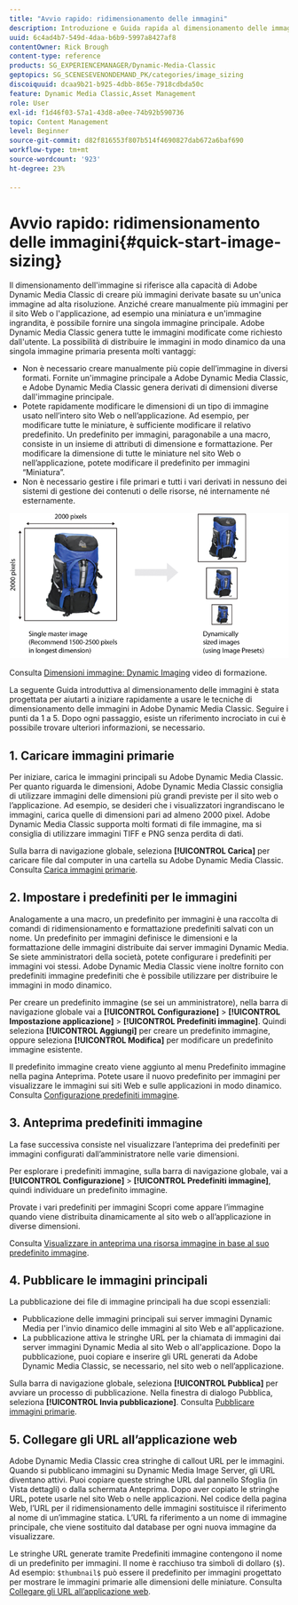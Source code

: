 ```yaml
---
title: "Avvio rapido: ridimensionamento delle immagini"
description: Introduzione e Guida rapida al dimensionamento delle immagini per aiutarti a iniziare rapidamente a utilizzare le tecniche di dimensionamento delle immagini in Adobe Dynamic Media Classic.
uuid: 6c4ad4b7-549d-4daa-b6b9-5997a8427af8
contentOwner: Rick Brough
content-type: reference
products: SG_EXPERIENCEMANAGER/Dynamic-Media-Classic
geptopics: SG_SCENESEVENONDEMAND_PK/categories/image_sizing
discoiquuid: dcaa9b21-b925-4dbb-865e-7918cdbda50c
feature: Dynamic Media Classic,Asset Management
role: User
exl-id: f1d46f03-57a1-43d8-a0ee-74b92b590736
topic: Content Management
level: Beginner
source-git-commit: d82f816553f807b514f4690827dab672a6baf690
workflow-type: tm+mt
source-wordcount: '923'
ht-degree: 23%

---
```


# Avvio rapido: ridimensionamento delle immagini{#quick-start-image-sizing}

Il dimensionamento dell&#39;immagine si riferisce alla capacità di Adobe Dynamic Media Classic di creare più immagini derivate basate su un&#39;unica immagine ad alta risoluzione. Anziché creare manualmente più immagini per il sito Web o l&#39;applicazione, ad esempio una miniatura e un&#39;immagine ingrandita, è possibile fornire una singola immagine principale. Adobe Dynamic Media Classic genera tutte le immagini modificate come richiesto dall&#39;utente. La possibilità di distribuire le immagini in modo dinamico da una singola immagine primaria presenta molti vantaggi:

* Non è necessario creare manualmente più copie dell’immagine in diversi formati. Fornite un&#39;immagine principale a Adobe Dynamic Media Classic, e Adobe Dynamic Media Classic genera derivati di dimensioni diverse dall&#39;immagine principale.
* Potete rapidamente modificare le dimensioni di un tipo di immagine usato nell’intero sito Web o nell’applicazione. Ad esempio, per modificare tutte le miniature, è sufficiente modificare il relativo predefinito. Un predefinito per immagini, paragonabile a una macro, consiste in un insieme di attributi di dimensione e formattazione. Per modificare la dimensione di tutte le miniature nel sito Web o nell’applicazione, potete modificare il predefinito per immagini “Miniatura”.
* Non è necessario gestire i file primari e tutti i vari derivati in nessuno dei sistemi di gestione dei contenuti o delle risorse, né internamente né esternamente.

![È possibile creare più immagini derivate di dimensioni diverse dallo stesso file principale ad alta risoluzione.](/help/using/assets/is_derivative_sizes_popup.png)

Consulta [Dimensioni immagine: Dynamic Imaging](https://s7d5.scene7.com/s7viewers/html5/VideoViewer.html?videoserverurl=https://s7d5.scene7.com/is/content/&amp;emailurl=https://s7d5.scene7.com/s7/emailFriend&amp;serverUrl=https://s7d5.scene7.com/is/image/&amp;config=Scene7SharedAssets/Universal_HTML5_Video&amp;contenturl=https://s7d5.scene7.com/skins/&amp;asset=S7tutorials/557_Image%20Sizing_converted%20renamed_Dynamic%20Imaging-AVS) video di formazione.

La seguente Guida introduttiva al dimensionamento delle immagini è stata progettata per aiutarti a iniziare rapidamente a usare le tecniche di dimensionamento delle immagini in Adobe Dynamic Media Classic. Seguire i punti da 1 a 5. Dopo ogni passaggio, esiste un riferimento incrociato in cui è possibile trovare ulteriori informazioni, se necessario.

## 1. Caricare immagini primarie

Per iniziare, carica le immagini principali su Adobe Dynamic Media Classic. Per quanto riguarda le dimensioni, Adobe Dynamic Media Classic consiglia di utilizzare immagini delle dimensioni più grandi previste per il sito web o l’applicazione. Ad esempio, se desideri che i visualizzatori ingrandiscano le immagini, carica quelle di dimensioni pari ad almeno 2000 pixel. Adobe Dynamic Media Classic supporta molti formati di file immagine, ma si consiglia di utilizzare immagini TIFF e PNG senza perdita di dati.

Sulla barra di navigazione globale, seleziona **[!UICONTROL Carica]** per caricare file dal computer in una cartella su Adobe Dynamic Media Classic. Consulta [Carica immagini primarie](uploading-master-images.md#uploading_master_images).

## 2. Impostare i predefiniti per le immagini

Analogamente a una macro, un predefinito per immagini è una raccolta di comandi di ridimensionamento e formattazione predefiniti salvati con un nome. Un predefinito per immagini definisce le dimensioni e la formattazione delle immagini distribuite dai server immagini Dynamic Media. Se siete amministratori della società, potete configurare i predefiniti per immagini voi stessi. Adobe Dynamic Media Classic viene inoltre fornito con predefiniti immagine predefiniti che è possibile utilizzare per distribuire le immagini in modo dinamico.

Per creare un predefinito immagine (se sei un amministratore), nella barra di navigazione globale vai a **[!UICONTROL Configurazione]** > **[!UICONTROL Impostazione applicazione]** > **[!UICONTROL Predefiniti immagine]**. Quindi seleziona **[!UICONTROL Aggiungi]** per creare un predefinito immagine, oppure seleziona **[!UICONTROL Modifica]** per modificare un predefinito immagine esistente.

Il predefinito immagine creato viene aggiunto al menu Predefinito immagine nella pagina Anteprima. Potete usare il nuovo predefinito per immagini per visualizzare le immagini sui siti Web e sulle applicazioni in modo dinamico. Consulta [Configurazione predefiniti immagine](setting-image-presets.md#setting_up_image_presets).

## 3. Anteprima predefiniti immagine

La fase successiva consiste nel visualizzare l’anteprima dei predefiniti per immagini configurati dall’amministratore nelle varie dimensioni.

Per esplorare i predefiniti immagine, sulla barra di navigazione globale, vai a **[!UICONTROL Configurazione]** > **[!UICONTROL Predefiniti immagine]**, quindi individuare un predefinito immagine.

Provate i vari predefiniti per immagini Scopri come appare l’immagine quando viene distribuita dinamicamente al sito web o all’applicazione in diverse dimensioni.

Consulta [Visualizzare in anteprima una risorsa immagine in base al suo predefinito immagine](previewing-asset.md#previewing_an_image_asset_based_on_its_image_preset).

## 4. Pubblicare le immagini principali

La pubblicazione dei file di immagine principali ha due scopi essenziali:

* Pubblicazione delle immagini principali sui server immagini Dynamic Media per l&#39;invio dinamico delle immagini al sito Web e all&#39;applicazione.
* La pubblicazione attiva le stringhe URL per la chiamata di immagini dai server immagini Dynamic Media al sito Web o all&#39;applicazione. Dopo la pubblicazione, puoi copiare e inserire gli URL generati da Adobe Dynamic Media Classic, se necessario, nel sito web o nell’applicazione.

Sulla barra di navigazione globale, seleziona **[!UICONTROL Pubblica]** per avviare un processo di pubblicazione. Nella finestra di dialogo Pubblica, seleziona **[!UICONTROL Invia pubblicazione]**. Consulta [Pubblicare immagini primarie](publishing-master-images.md#publishing_master_images).

## 5. Collegare gli URL all’applicazione web

Adobe Dynamic Media Classic crea stringhe di callout URL per le immagini. Quando si pubblicano immagini su Dynamic Media Image Server, gli URL diventano attivi. Puoi copiare queste stringhe URL dal pannello Sfoglia (in Vista dettagli) o dalla schermata Anteprima. Dopo aver copiato le stringhe URL, potete usarle nel sito Web o nelle applicazioni. Nel codice della pagina Web, l’URL per il ridimensionamento delle immagini sostituisce il riferimento al nome di un’immagine statica. L’URL fa riferimento a un nome di immagine principale, che viene sostituito dal database per ogni nuova immagine da visualizzare.

Le stringhe URL generate tramite Predefiniti immagine contengono il nome di un predefinito per immagini. Il nome è racchiuso tra simboli di dollaro (`$`). Ad esempio: `$thumbnail$` può essere il predefinito per immagini progettato per mostrare le immagini primarie alle dimensioni delle miniature. Consulta [Collegare gli URL all’applicazione web](linking-urls-web-application.md#linking_urls_to_your_web_application).

